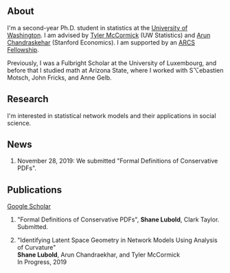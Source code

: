 ## About

I'm a second-year Ph.D. student in statistics at the [University of Washington](https://www.washington.edu/). I am advised by [Tyler McCormick](https://thmccormick.github.io/) (UW Statistics) and [Arun Chandraskehar](https://web.stanford.edu/~arungc/)  (Stanford Economics). I am supported by an [ARCS Fellowship](https://www.arcsfoundation.org).

Previously, I was a Fulbright Scholar at the University of Luxembourg, and before that I studied math at Arizona State, where I worked with S⌥ebastien Motsch, John Fricks, and Anne Gelb.

## Research

I'm interested in statistical network models and their applications in social science. 

## News
1) November 28, 2019: We submitted "Formal Definitions of Conservative PDFs".

## Publications

[Google Scholar](https://scholar.google.com/citations?user=Ab-RAckAAAAJ&hl=en&oi=ao)

1) "Formal Definitions of Conservative PDFs", **Shane Lubold**, Clark Taylor. Submitted.

2) "Identifying Latent Space Geometry in Network Models Using Analysis of Curvature"  
**Shane Lubold**, Arun Chandraekhar, and Tyler McCormick  
In Progress, 2019
